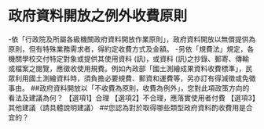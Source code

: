 # 政府資料開放之例外收費原則
 		 
-依「行政院及所屬各級機關政府資料開放作業原則」，政府資料開放以無償提供為原則，但有特殊業務需求者，得約定收費方式及金額。
-另依「規費法」規定，各機關學校交付特定對象或提供其使用資料 (訊)，或資料 (訊)之抄錄、郵寄、傳輸或檔案之閱覽，應徵收使用規費。例如內政部「國土測繪成果資料收費標準」，民眾利用國土測繪資料時，須負擔必要規費、郵資和運費等，另亦訂有得減徵或免徵事由。
##政府資料開放以「不收費為原則，收費為例外」，您對此項政策方向的看法及建議為何？
【選項1】合理
【選項2】不合理，應落實使用者付費
【選項3】其他建議（請具體說明建議）
##您認為對於取得哪些類型政府資料酌收費用是合宜的？
